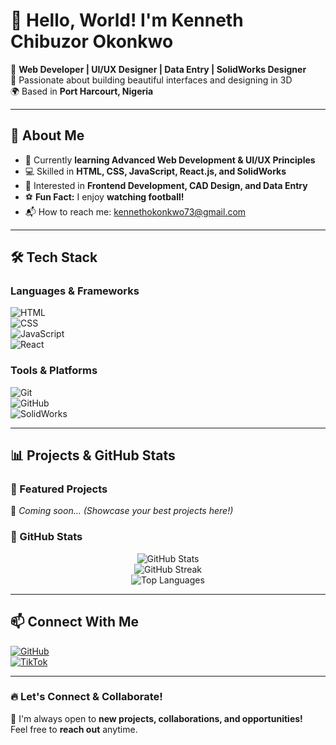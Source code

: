 # 👋 Hello, World! I'm Kenneth Chibuzor Okonkwo  

🚀 **Web Developer | UI/UX Designer | Data Entry | SolidWorks Designer**  
🎨 Passionate about building beautiful interfaces and designing in 3D  
🌍 Based in **Port Harcourt, Nigeria**  

---

## 📌 About Me  
- 🌱 Currently **learning Advanced Web Development & UI/UX Principles**  
- 💻 Skilled in **HTML, CSS, JavaScript, React.js, and SolidWorks**  
- 🎯 Interested in **Frontend Development, CAD Design, and Data Entry**  
- ⚽ **Fun Fact:** I enjoy **watching football!**  
- 📬 How to reach me: [kennethokonkwo73@gmail.com](mailto:kennethokonkwo73@gmail.com)  

---

## 🛠 Tech Stack  
### **Languages & Frameworks**  
![HTML](https://img.shields.io/badge/-HTML-orange?style=flat&logo=html5)  
![CSS](https://img.shields.io/badge/-CSS-blue?style=flat&logo=css3)  
![JavaScript](https://img.shields.io/badge/-JavaScript-yellow?style=flat&logo=javascript)  
![React](https://img.shields.io/badge/-React-blue?style=flat&logo=react)  

### **Tools & Platforms**  
![Git](https://img.shields.io/badge/-Git-black?style=flat&logo=git)  
![GitHub](https://img.shields.io/badge/-GitHub-lightgrey?style=flat&logo=github)  
![SolidWorks](https://img.shields.io/badge/-SolidWorks-red?style=flat&logo=solidworks)  

---

## 📊 Projects & GitHub Stats  
### **🔹 Featured Projects**  
🚧 *Coming soon...* *(Showcase your best projects here!)*  

### **🔹 GitHub Stats**  
<div align="center">

![GitHub Stats](https://github-readme-stats.vercel.app/api?username=kennewest12&show_icons=true&theme=radical)  
![GitHub Streak](https://github-readme-streak-stats.herokuapp.com/?user=kennewest12&theme=radical)  
![Top Languages](https://github-readme-stats.vercel.app/api/top-langs/?username=kennewest12&layout=compact&theme=radical)

</div>

---

## 📫 Connect With Me  
[![GitHub](https://img.shields.io/badge/GitHub-kennewest12-black?logo=github)](https://github.com/kennewest12)  
[![TikTok](https://img.shields.io/badge/TikTok-lol__with__kennewest-pink?logo=tiktok)](https://www.tiktok.com/@lol_with_kennewest)  

---

### 🔥 **Let's Connect & Collaborate!**  
🚀 I'm always open to **new projects, collaborations, and opportunities!**  
Feel free to **reach out** anytime.  
